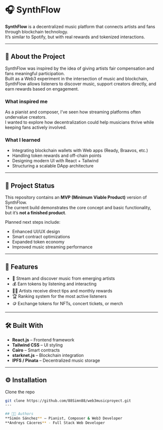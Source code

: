 # 🎧 SynthFlow

**SynthFlow** is a decentralized music platform that connects artists and fans through blockchain technology.  
It’s similar to Spotify, but with real rewards and tokenized interactions.

---

## 🚀 About the Project

SynthFlow was inspired by the idea of giving artists fair compensation and fans meaningful participation.  
Built as a Web3 experiment in the intersection of music and blockchain, SynthFlow allows listeners to discover music, support creators directly, and earn rewards based on engagement.

### What inspired me
As a pianist and composer, I’ve seen how streaming platforms often undervalue creators.  
I wanted to explore how decentralization could help musicians thrive while keeping fans actively involved.

### What I learned
- Integrating blockchain wallets with Web apps (Ready, Braavos, etc.)
- Handling token rewards and off-chain points
- Designing modern UI with React + Tailwind
- Structuring a scalable DApp architecture

---

## 🚧 Project Status

This repository contains an **MVP (Minimum Viable Product)** version of SynthFlow.  
The current build demonstrates the core concept and basic functionality, but it’s **not a finished product**.

Planned next steps include:
- Enhanced UI/UX design  
- Smart contract optimizations  
- Expanded token economy  
- Improved music streaming performance

---

## 🧠 Features

- 🎵 Stream and discover music from emerging artists  
- 💰 Earn tokens by listening and interacting  
- 👨‍🎤 Artists receive direct tips and monthly rewards  
- 🏆 Ranking system for the most active listeners  
- 🪙 Exchange tokens for NFTs, concert tickets, or merch  

---

## 🛠️ Built With

- **React.js** – Frontend framework  
- **Tailwind CSS** – UI styling  
- **Cairo** – Smart contracts  
- **starknet.js** – Blockchain integration  
- **IPFS / Pinata** – Decentralized music storage  

---

## ⚙️ Installation

 Clone the repo  
   ```bash
   git clone https://github.com/88Simn88/web3musicproyect.git
---

## 👨‍🎨 Authors
**Simón Sánchez** – Pianist, Composer & Web3 Developer  
**Andreys Cáceres** - Full Stack Web Developer
